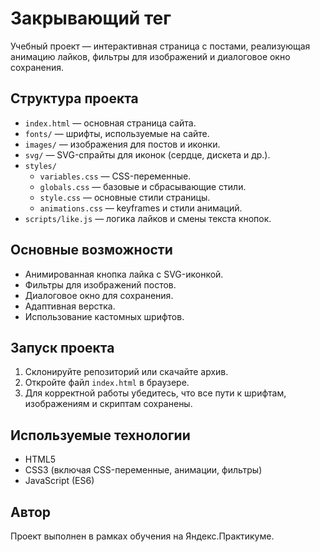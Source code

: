 # Закрывающий тег

Учебный проект — интерактивная страница с постами, реализующая анимацию лайков, фильтры для изображений и диалоговое окно сохранения.

## Структура проекта

- `index.html` — основная страница сайта.
- `fonts/` — шрифты, используемые на сайте.
- `images/` — изображения для постов и иконки.
- `svg/` — SVG-спрайты для иконок (сердце, дискета и др.).
- `styles/`
  - `variables.css` — CSS-переменные.
  - `globals.css` — базовые и сбрасывающие стили.
  - `style.css` — основные стили страницы.
  - `animations.css` — keyframes и стили анимаций.
- `scripts/like.js` — логика лайков и смены текста кнопок.

## Основные возможности

- Анимированная кнопка лайка с SVG-иконкой.
- Фильтры для изображений постов.
- Диалоговое окно для сохранения.
- Адаптивная верстка.
- Использование кастомных шрифтов.

## Запуск проекта

1. Склонируйте репозиторий или скачайте архив.
2. Откройте файл `index.html` в браузере.
3. Для корректной работы убедитесь, что все пути к шрифтам, изображениям и скриптам сохранены.

## Используемые технологии

- HTML5
- CSS3 (включая CSS-переменные, анимации, фильтры)
- JavaScript (ES6)

## Автор

Проект выполнен в рамках обучения на Яндекс.Практикуме.
